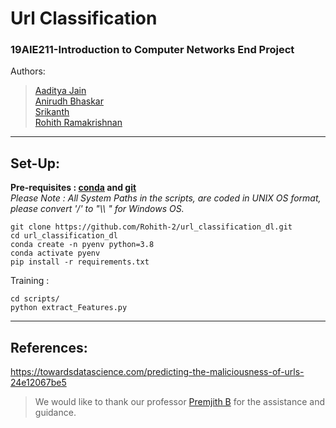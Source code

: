 # Url Classification 
### 19AIE211-Introduction to Computer Networks End Project   
Authors:  
> [Aaditya Jain](https://github.com/aadityajain1)    
> [Anirudh Bhaskar](https://github.com/AnirudhBhaskar21)    
> [Srikanth]( https://github.com/Srikanth-AIE)    
> [Rohith Ramakrishnan](https://github.com/Rohith-2)
<hr style=\"border:0.5px solid gray\"> </hr>

## Set-Up:
__Pre-requisites : [conda](https://repo.anaconda.com/) and [git](https://git-scm.com/)__   
*Please Note : All System Paths in the scripts, are coded in UNIX OS format, please convert '/' to "\\\ " for Windows OS.*
```
git clone https://github.com/Rohith-2/url_classification_dl.git
cd url_classification_dl
conda create -n pyenv python=3.8
conda activate pyenv
pip install -r requirements.txt
```
Training :    
```
cd scripts/
python extract_Features.py
```

<hr style=\"border:0.5px solid gray\"> </hr>    

## References:  
https://towardsdatascience.com/predicting-the-maliciousness-of-urls-24e12067be5  

> We would like to thank our professor [Premjith B](https://github.com/premjithb) for the assistance and guidance.    


